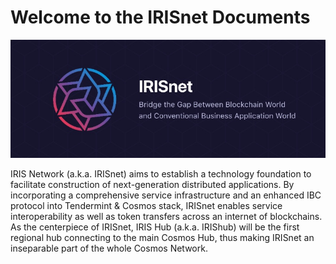# Welcome to the IRISnet Documents

![irisnet](./pics/iris.jpg)

IRIS Network (a.k.a. IRISnet) aims to establish a technology foundation to facilitate construction of next-generation distributed applications. By incorporating a comprehensive service infrastructure and an enhanced IBC protocol into Tendermint & Cosmos stack, IRISnet enables service interoperability as well as token transfers across an internet of blockchains.
As the centerpiece of IRISnet, IRIS Hub (a.k.a. IRIShub) will be the first regional hub connecting to the main Cosmos Hub, thus making IRISnet an inseparable part of the whole Cosmos Network.
